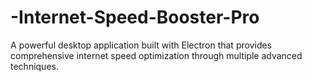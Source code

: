 # -Internet-Speed-Booster-Pro
A powerful desktop application built with Electron that provides comprehensive internet speed optimization through multiple advanced techniques.
